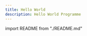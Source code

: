 ```yaml
---
title: Hello World
description: Hello World Programme
---
```


import README from "./README.md"

<README />

